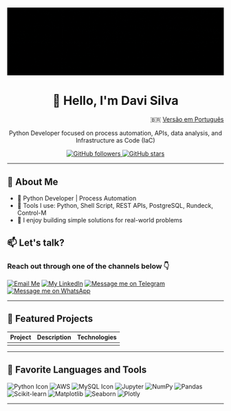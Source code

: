 <p>
 <img src="img/DedicadoTech.gif" alt="Dedicadotech Logo" title="Dedicadotech"/>
</p>

<h1 align="center">👋 Hello, I'm Davi Silva</h1>

<p align="right">
🇧🇷 <a href="README-pt-br.md">Versão em Português</a>
</p>

<p align="center">
  Python Developer focused on process automation, APIs, data analysis, and Infrastructure as Code (IaC)
</p>

<p align="center">
  <a href="https://github.com/dedicadotech">
    <img src="https://img.shields.io/github/followers/dedicadotech?style=plastic&color=blue" alt="GitHub followers" title="Followers"/>
  </a>
  <a href="https://github.com/dedicadotech?tab=repositories">
    <img src="https://img.shields.io/github/stars/dedicadotech?affiliations=OWNER&style=plastic&color=blue" alt="GitHub stars" title="Stars"/>
  </a>
</p>

---

## 🚀 About Me  
- 💼 Python Developer | Process Automation  
- 🔧 Tools I use: Python, Shell Script, REST APIs, PostgreSQL, Rundeck, Control-M  
- 🎯 I enjoy building simple solutions for real-world problems  

## 📫 Let's talk?  
### Reach out through one of the channels below 👇  
[![Email Me](https://img.shields.io/badge/email-Contact%20me-green?style=for-the-badge&logo=gmail&logoColor=white)](mailto:dedicadotech@gmail.com?subject=New%20Project%20for%20Dedicadotech)
[![My LinkedIn](https://img.shields.io/badge/LinkedIn-Contact%20me-0A66C2?style=for-the-badge&logo=LinkedIn&logoColor=white)](https://www.linkedin.com/in/dedicadotech)
[![Message me on Telegram](https://img.shields.io/badge/Telegram-Contact%20me-2CA5E0?style=for-the-badge&logo=telegram&logoColor=white)](https://t.me/dedicadotech)
[![Message me on WhatsApp](https://img.shields.io/badge/WhatsApp-Contact%20me-25D366?style=for-the-badge&logo=whatsapp&logoColor=white)](https://wa.me/5511941402314?text=I%27m%20from%20Dedicadotech%2C%20specialized%20in%20system%20development%2C%20process%20automation%2C%20and%20custom%20solutions.%20Shall%20we%20talk%3F)

---


## 🧪 Featured Projects

| Project | Description | Technologies |
|--------|-------------|--------------|
| |


---

## 📌 Favorite Languages and Tools

<p align="left">
  <img src="https://img.icons8.com/color/48/000000/python.png" alt="Python Icon" title="Python"/>
  <img src="https://img.icons8.com/color/48/amazon-web-services.png" alt="AWS" title="AWS"/>
  <img src="https://img.icons8.com/fluency/48/mysql-logo.png" alt="MySQL Icon" title="MySQL"/>
  <img src="https://img.icons8.com/fluency/48/jupyter.png" alt="Jupyter" title="Jupyter Notebook"/>
  <img src="https://img.icons8.com/color/48/numpy.png" alt="NumPy" title="NumPy"/>
  <img src="https://img.icons8.com/color/48/pandas.png" alt="Pandas" title="Pandas"/>
  <img src="https://img.icons8.com/color/48/scikit-learn.png" alt="Scikit-learn" title="Scikit-learn"/>
  <img src="https://img.icons8.com/color/48/matplotlib.png" alt="Matplotlib" title="Matplotlib"/>
  <img src="https://img.icons8.com/color/48/seaborn.png" alt="Seaborn" title="Seaborn"/>
  <img src="https://img.icons8.com/color/48/plotly.png" alt="Plotly" title="Plotly"/>
</p>

---

